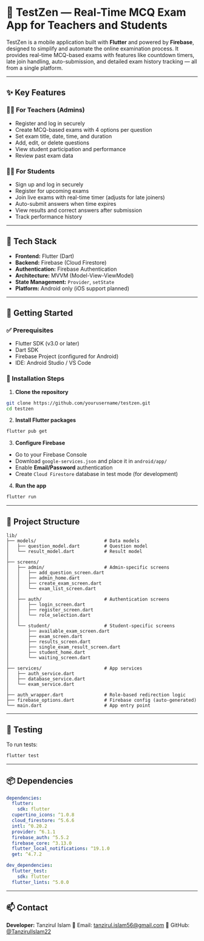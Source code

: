 # 🧪 TestZen — Real-Time MCQ Exam App for Teachers and Students

TestZen is a mobile application built with **Flutter** and powered by **Firebase**, designed to simplify and automate the online examination process. It provides real-time MCQ-based exams with features like countdown timers, late join handling, auto-submission, and detailed exam history tracking — all from a single platform.

---

## ✨ Key Features

### 👨‍🏫 For Teachers (Admins)

* Register and log in securely
* Create MCQ-based exams with 4 options per question
* Set exam title, date, time, and duration
* Add, edit, or delete questions
* View student participation and performance
* Review past exam data

### 👩‍🎓 For Students

* Sign up and log in securely
* Register for upcoming exams
* Join live exams with real-time timer (adjusts for late joiners)
* Auto-submit answers when time expires
* View results and correct answers after submission
* Track performance history

---

## 🔧 Tech Stack

* **Frontend:** Flutter (Dart)
* **Backend:** Firebase (Cloud Firestore)
* **Authentication:** Firebase Authentication
* **Architecture:** MVVM (Model-View-ViewModel)
* **State Management:** `Provider`, `setState`
* **Platform:** Android only (iOS support planned)

---

## 🚀 Getting Started

### ✅ Prerequisites

* Flutter SDK (v3.0 or later)
* Dart SDK
* Firebase Project (configured for Android)
* IDE: Android Studio / VS Code

### 🔨 Installation Steps

1. **Clone the repository**

```bash
git clone https://github.com/yourusername/testzen.git
cd testzen
```

2. **Install Flutter packages**

```bash
flutter pub get
```

3. **Configure Firebase**

* Go to your Firebase Console
* Download `google-services.json` and place it in `android/app/`
* Enable **Email/Password** authentication
* Create `Cloud Firestore` database in test mode (for development)

4. **Run the app**

```bash
flutter run
```

---

## 📁 Project Structure

```
lib/
├── models/                         # Data models
│   ├── question_model.dart         # Question model
│   └── result_model.dart           # Result model
│
├── screens/
│   ├── admin/                      # Admin-specific screens
│   │   ├── add_question_screen.dart
│   │   ├── admin_home.dart
│   │   ├── create_exam_screen.dart
│   │   └── exam_list_screen.dart
│   │
│   ├── auth/                       # Authentication screens
│   │   ├── login_screen.dart
│   │   ├── register_screen.dart
│   │   └── role_selection.dart
│   │
│   └── student/                    # Student-specific screens
│       ├── available_exam_screen.dart
│       ├── exam_screen.dart
│       ├── results_screen.dart
│       ├── single_exam_result_screen.dart
│       ├── student_home.dart
│       └── waiting_screen.dart
│
├── services/                       # App services
│   ├── auth_service.dart
│   ├── database_service.dart
│   └── exam_service.dart
│
├── auth_wrapper.dart               # Role-based redirection logic
├── firebase_options.dart           # Firebase config (auto-generated)
└── main.dart                       # App entry point

```

---

## 🧪 Testing

To run tests:

```bash
flutter test
```

---

## 📦 Dependencies

```yaml
dependencies:
  flutter:
    sdk: flutter
  cupertino_icons: ^1.0.8
  cloud_firestore: ^5.6.6
  intl: ^0.20.2
  provider: ^6.1.1
  firebase_auth: ^5.5.2
  firebase_core: ^3.13.0
  flutter_local_notifications: ^19.1.0
  get: ^4.7.2

dev_dependencies:
  flutter_test:
    sdk: flutter
  flutter_lints: ^5.0.0
```

---

## 📫 Contact

**Developer:** Tanzirul Islam
📧 Email: [tanzirul.islam56@gmail.com](mailto:tanzirul.islam56@gmail.com)
🔗 GitHub: [@TanzirulIslam22](https://github.com/TanzirulIslam22)



